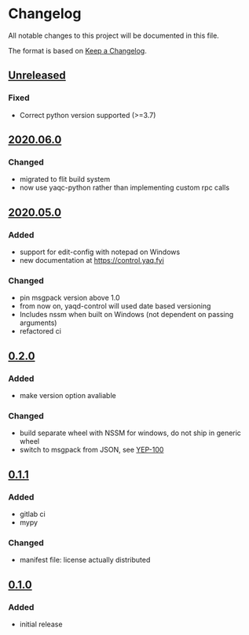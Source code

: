 # Changelog
All notable changes to this project will be documented in this file.

The format is based on [Keep a Changelog](https://keepachangelog.com/).

## [Unreleased]

### Fixed
- Correct python version supported (>=3.7)

## [2020.06.0]

### Changed
- migrated to flit build system
- now use yaqc-python rather than implementing custom rpc calls

## [2020.05.0]

### Added
- support for edit-config with notepad on Windows
- new documentation at https://control.yaq.fyi

### Changed
- pin msgpack version above 1.0
- from now on, yaqd-control will used date based versioning
- Includes nssm when built on Windows (not dependent on passing arguments)
- refactored ci

## [0.2.0]

### Added
- make version option avaliable

### Changed
- build separate wheel with NSSM for windows, do not ship in generic wheel
- switch to msgpack from JSON, see [YEP-100](https://yeps.yaq.fyi/100/)

## [0.1.1]

### Added
- gitlab ci
- mypy

### Changed
- manifest file: license actually distributed

## [0.1.0]

### Added
- initial release

[Unreleased]: https://gitlab.com/yaq/yaqd-control/-/compare/v2020.06.0...master
[2020.06.0]: https://gitlab.com/yaq/yaqd-control/-/compare/v2020.05.0...v2020.06.0
[2020.05.0]: https://gitlab.com/yaq/yaqd-control/-/compare/v0.2.0...v2020.05.0
[0.2.0]: https://gitlab.com/yaq/yaqd-control/-/compare/v0.1.1...v0.2.0
[0.1.1]: https://gitlab.com/yaq/yaqd-control/-/compare/v0.1.0...v0.1.1
[0.1.0]: https://gitlab.com/yaq/yaqd-control/-/tags/v0.1.0
